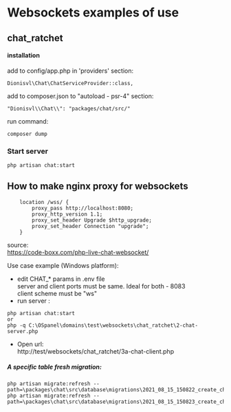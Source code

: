 # Websockets examples of use

## chat_ratchet

#### installation

add to config/app.php in 'providers' section:

```
Dionisvl\Chat\ChatServiceProvider::class,
```

add to composer.json to "autoload - psr-4" section:

```
"Dionisvl\\Chat\\": "packages/chat/src/"
```

run command:

```
composer dump
```

### Start server

```
php artisan chat:start
```

## How to make nginx proxy for websockets

```
    location /wss/ {
        proxy_pass http://localhost:8080;
        proxy_http_version 1.1;
        proxy_set_header Upgrade $http_upgrade;
        proxy_set_header Connection "upgrade";
    }
```

source:  
https://code-boxx.com/php-live-chat-websocket/

Use case example (Windows platform):

- edit CHAT_* params in .env file  
  server and client ports must be same. Ideal for both - 8083  
  client scheme must be "ws"
- run server :

```
php artisan chat:start
or
php -q C:\OSpanel\domains\test\websockets\chat_ratchet\2-chat-server.php
```

- Open url:  
  http://test/websockets/chat_ratchet/3a-chat-client.php

##### A specific table fresh migration:
```
php artisan migrate:refresh --path=\packages\chat\src\database\migrations\2021_08_15_150822_create_chat_users_table.php
php artisan migrate:refresh --path=\packages\chat\src\database\migrations\2021_08_15_150823_create_chat_messages_table.php
```
